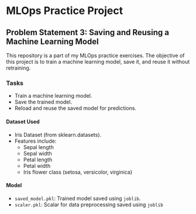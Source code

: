 # MLOps Practice Project

## Problem Statement 3: Saving and Reusing a Machine Learning Model

This repository is a part of my MLOps practice exercises. The objective of this project is to train a machine learning model, save it, and reuse it without retraining.

### Tasks
- Train a machine learning model.
- Save the trained model.
- Reload and reuse the saved model for predictions.

#### Dataset Used
- Iris Dataset (from sklearn.datasets).
- Features include:
  - Sepal length
  - Sepal width
  - Petal length
  - Petal width
  - Iris flower class (setosa, versicolor, virginica)

#### Model
- `saved_model.pkl`: Trained model saved using `joblib`.
- `scaler.pkl`: Scalar for data preprocessing saved using `joblib`

